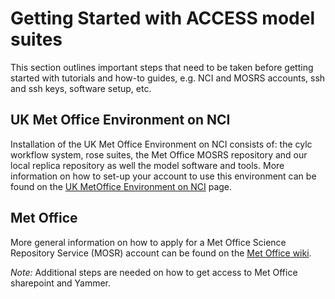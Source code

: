 # Getting Started with ACCESS model suites

This section outlines important steps that need to be taken before getting started with tutorials and how-to guides, e.g. NCI and MOSRS accounts, ssh and ssh keys, software setup, etc. 

## UK Met Office Environment on NCI
Installation of the UK Met Office Environment on NCI consists of: the cylc workflow system, rose suites, the Met Office MOSRS repository and our local replica repository as well the model software and tools. 
More information on how to set-up your account to use this environment can be found on the [UK MetOffice Environment on NCI](https://opus.nci.org.au/display/DAE/UK+Met+Office+Environment+on+NCI) page.

## Met Office
More general information on how to apply for a Met Office Science Repository Service (MOSR) account can be found on the [Met Office wiki](https://code.metoffice.gov.uk/trac/home/wiki/FAQ). 

*Note:* Additional steps are needed on how to get access to Met Office sharepoint and Yammer.
